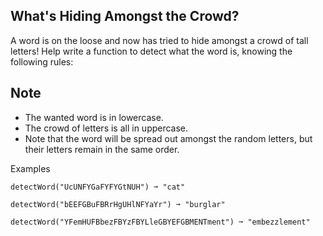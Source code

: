 ## What's Hiding Amongst the Crowd?
A word is on the loose and now has tried to hide amongst a crowd of tall letters! Help write a function to detect what the word is, knowing the following rules:

## Note
- The wanted word is in lowercase.
- The crowd of letters is all in uppercase.
- Note that the word will be spread out amongst the random letters, but their letters remain in the same order.

Examples
```
detectWord("UcUNFYGaFYFYGtNUH") ➞ "cat"

detectWord("bEEFGBuFBRrHgUHlNFYaYr") ➞ "burglar"

detectWord("YFemHUFBbezFBYzFBYLleGBYEFGBMENTment") ➞ "embezzlement"
```
